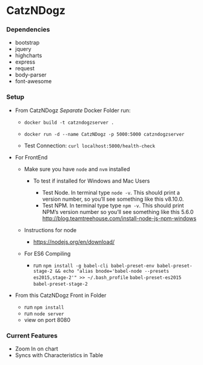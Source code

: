 # CatzNDogz

### Dependencies
 * bootstrap
 * jquery
 * highcharts
 * express
 * request
 * body-parser
 * font-awesome

### Setup

  * From CatzNDogz *Separate* Docker Folder run:

    * `docker build -t catzndogzserver .`

    * `docker run -d --name CatzNDogz -p 5000:5000 catzndogzserver`

    * Test Connection:
`curl localhost:5000/health-check`  

* For FrontEnd


  * Make sure you have `node` and `nvm` installed

    * To test if installed for Windows and Mac Users

      * Test Node. In terminal type `node -v`.
      This should print a version number, so you’ll see something like this v8.10.0.
      * Test NPM. In terminal type type `npm -v`.
      This should print NPM’s version number so you’ll see something like this 5.6.0
      http://blog.teamtreehouse.com/install-node-js-npm-windows

  * Instructions for node
    * https://nodejs.org/en/download/

  * For ES6  Compiling
    * run `npm install -g babel-cli babel-preset-env babel-preset-stage-2 && echo "alias bnode='babel-node --presets es2015,stage-2'" >> ~/.bash_profile`
    `babel-preset-es2015`
    `babel-preset-stage-2`

* From this CatzNDogz Front in Folder
  * run `npm install`
  * run `node server`
  * view on port 8080


### Current Features
  * Zoom In on chart
  * Syncs with Characteristics in Table

